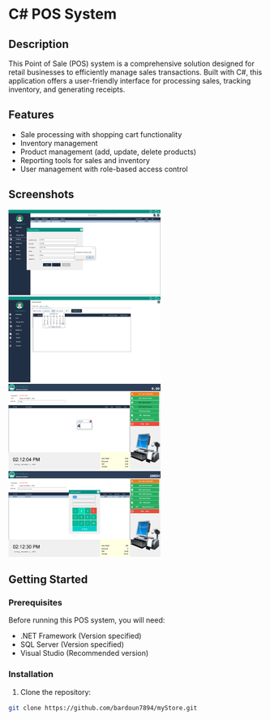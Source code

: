  # C# POS System

## Description

This Point of Sale (POS) system is a comprehensive solution designed for retail businesses to efficiently manage sales transactions. Built with C#, this application offers a user-friendly interface for processing sales, tracking inventory, and generating receipts.

## Features

- Sale processing with shopping cart functionality
- Inventory management
- Product management (add, update, delete products)
- Reporting tools for sales and inventory
- User management with role-based access control

## Screenshots 
<div class="row" >

<img src="https://github.com/bardoun7894/myStore/blob/master/Untitled3.png" width="300px">

<img src="https://github.com/bardoun7894/myStore/blob/master/Untitled4.png" width="300px">

<img src="https://github.com/bardoun7894/myStore/blob/master/Untitled5.png" width="300px">
 
</div>

<img src="https://github.com/bardoun7894/myStore/blob/master/Untitled6.png" width="300px">

## Getting Started

### Prerequisites

Before running this POS system, you will need:

- .NET Framework (Version specified)
- SQL Server (Version specified)
- Visual Studio (Recommended version)

### Installation

1. Clone the repository:
```bash
git clone https://github.com/bardoun7894/myStore.git
